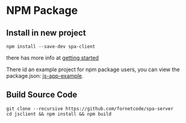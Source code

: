 # NPM Package

## Install in new project

```shell
npm install --save-dev spa-client
```
there has more info at [getting started](./getting-started.md#run-spa-client-in-npm-package)

There id an example project for npm package users, you can view the package.json:
[js-app-example](https://github.com/fornetcode/spa-server/tree/master/example/js-app-example).

## Build Source Code

```shell
git clone --recursive https://github.com/fornetcode/spa-server
cd jsclient && npm install && npm build
```
